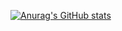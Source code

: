 [![Anurag's GitHub stats](https://github-readme-stats.vercel.app/api?username=1411430556)](https://github.com/anuraghazra/github-readme-stats)

